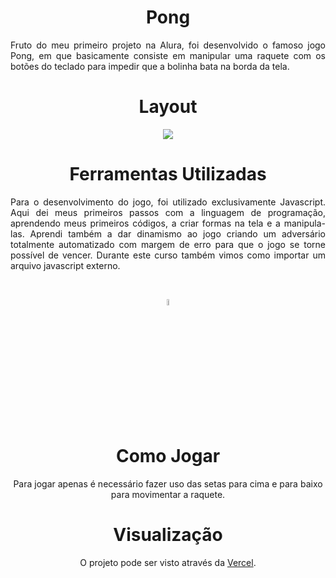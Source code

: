 <h1 align="center">Pong</h1>

<p align="justify">Fruto do meu primeiro projeto na Alura, foi desenvolvido o famoso jogo Pong, em que basicamente consiste em manipular uma raquete com os botões do teclado para impedir que a bolinha bata na borda da tela.</p>

<h1 align="center">Layout</h1>

<p align="center"><img src="https://github.com/ismandrade/pong/assets/134115209/831f3043-5344-42a9-8bd5-0b2122e1fa2c"></p>

<h1 align="center">Ferramentas Utilizadas</h1>

<p align="justify">Para o desenvolvimento do jogo, foi utilizado exclusivamente Javascript. Aqui dei meus primeiros passos com a linguagem de programação, aprendendo meus primeiros códigos, a criar formas na tela e a manipula-las. Aprendi também a dar dinamismo ao jogo criando um adversário totalmente automatizado com margem de erro para que o jogo se torne possível de vencer. Durante este curso também vimos como importar um arquivo javascript externo.</p>

<br>

<p align="center"><img src="https://camo.githubusercontent.com/528e232c728b497080cbf31d2a7e797caa81e402ff81643f79b2c2c395a29f17/68747470733a2f2f63646e2e6a7364656c6976722e6e65742f67682f64657669636f6e732f64657669636f6e2f69636f6e732f6a6176617363726970742f6a6176617363726970742d706c61696e2e737667" alt="Logo Javascript" width="5%"></p>

<h1 align="center">Como Jogar</h1>

<p align="center">Para jogar apenas é necessário fazer uso das setas para cima e para baixo para movimentar a raquete.</p>

<h1 align="center">Visualização</h1>

<p align="center">O projeto pode ser visto através da <a href="https://pong-nu-sandy.vercel.app/">Vercel</a>.</p>
